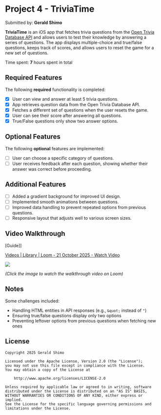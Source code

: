 # Project 4 - TriviaTime

Submitted by: **Gerald Shimo**

**TriviaTime** is an iOS app that fetches trivia questions from the [Open Trivia Database API](https://opentdb.com/api.php?amount=10&category=18) and allows users to test their knowledge by answering a series of questions. The app displays multiple-choice and true/false questions, keeps track of scores, and allows users to reset the game for a new set of questions.

Time spent: **7** hours spent in total

## Required Features

The following **required** functionality is completed:

- [x] User can view and answer at least 5 trivia questions.
- [x] App retrieves question data from the Open Trivia Database API.
- [x] Fetches a different set of questions when the user resets the game.
- [x] User can see their score after answering all questions.
- [x] True/False questions only show two answer options.

## Optional Features

The following **optional** features are implemented:

- [ ] User can choose a specific category of questions.
- [ ] User receives feedback after each question, showing whether their answer was correct before proceeding.

## Additional Features

- [ ] Added a gradient background for improved UI design.
- [ ] Implemented smooth animations between questions.
- [ ] Improved data handling to prevent repeated options from previous questions.
- [ ] Responsive layout that adjusts well to various screen sizes.

## Video Walkthrough


[Guide]]
<div>
    <a href="https://www.loom.com/share/62d0f9c8cbe245fda6b4cbc20a9f12cc">
      <p>Videos | Library | Loom - 21 October 2025 - Watch Video</p>
    </a>
    <a href="https://www.loom.com/share/62d0f9c8cbe245fda6b4cbc20a9f12cc">
      <img style="max-width:300px;" src="https://cdn.loom.com/sessions/thumbnails/62d0f9c8cbe245fda6b4cbc20a9f12cc-a5899594d62a31c7-full-play.gif">
    </a>
</div>

*(Click the image to watch the walkthrough video on Loom)*

## Notes

Some challenges included:
- Handling HTML entities in API responses (e.g., `&quot;` instead of `"`)
- Ensuring true/false questions display only two options
- Preventing leftover options from previous questions when fetching new ones

## License

    Copyright 2025 Gerald Shimo

    Licensed under the Apache License, Version 2.0 (the "License");
    you may not use this file except in compliance with the License.
    You may obtain a copy of the License at

        http://www.apache.org/licenses/LICENSE-2.0

    Unless required by applicable law or agreed to in writing, software
    distributed under the License is distributed on an "AS IS" BASIS,
    WITHOUT WARRANTIES OR CONDITIONS OF ANY KIND, either express or implied.
    See the License for the specific language governing permissions and
    limitations under the License.
